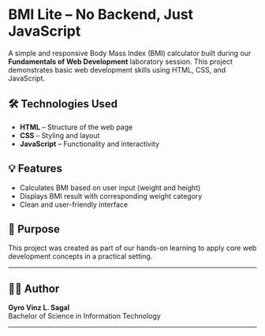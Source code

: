 # BMI Lite – No Backend, Just JavaScript

A simple and responsive Body Mass Index (BMI) calculator built during our **Fundamentals of Web Development** laboratory session. This project demonstrates basic web development skills using HTML, CSS, and JavaScript.

## 🛠️ Technologies Used

* **HTML** – Structure of the web page
* **CSS** – Styling and layout
* **JavaScript** – Functionality and interactivity

## 💡 Features

* Calculates BMI based on user input (weight and height)
* Displays BMI result with corresponding weight category
* Clean and user-friendly interface

## 📌 Purpose

This project was created as part of our hands-on learning to apply core web development concepts in a practical setting.

---

## 👨‍💻 Author

**Gyro Vinz L. Sagal**  
Bachelor of Science in Information Technology

---
